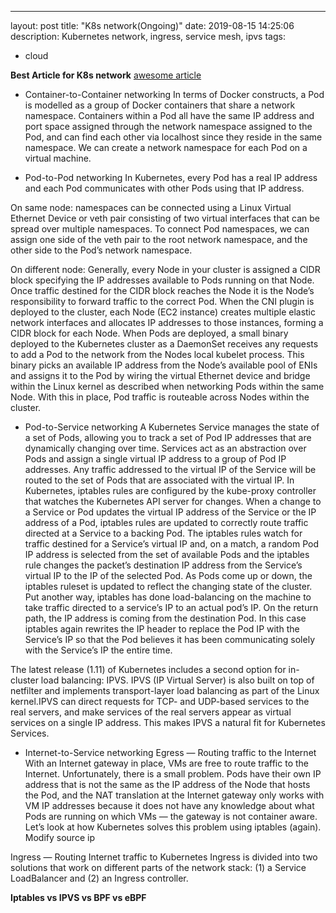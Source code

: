 ---
layout: post
title: "K8s network(Ongoing)"
date: 2019-08-15 14:25:06
description: Kubernetes network, ingress, service mesh, ipvs
tags:
 - cloud

**Best Article for K8s network**
[awesome article](https://sookocheff.com/post/kubernetes/understanding-kubernetes-networking-model/)

- Container-to-Container networking
In terms of Docker constructs, a Pod is modelled as a group of Docker containers that share a network namespace. Containers within a Pod all have the same IP address and port space assigned through the network namespace assigned to the Pod, and can find each other via localhost since they reside in the same namespace. We can create a network namespace for each Pod on a virtual machine.

- Pod-to-Pod networking
In Kubernetes, every Pod has a real IP address and each Pod communicates with other Pods using that IP address. 

On same node:
namespaces can be connected using a Linux Virtual Ethernet Device or veth pair consisting of two virtual interfaces that can be spread over multiple namespaces. To connect Pod namespaces, we can assign one side of the veth pair to the root network namespace, and the other side to the Pod’s network namespace.

On different node:
Generally, every Node in your cluster is assigned a CIDR block specifying the IP addresses available to Pods running on that Node. Once traffic destined for the CIDR block reaches the Node it is the Node’s responsibility to forward traffic to the correct Pod.
When the CNI plugin is deployed to the cluster, each Node (EC2 instance) creates multiple elastic network interfaces and allocates IP addresses to those instances, forming a CIDR block for each Node. When Pods are deployed, a small binary deployed to the Kubernetes cluster as a DaemonSet receives any requests to add a Pod to the network from the Nodes local kubelet process. This binary picks an available IP address from the Node’s available pool of ENIs and assigns it to the Pod by wiring the virtual Ethernet device and bridge within the Linux kernel as described when networking Pods within the same Node. With this in place, Pod traffic is routeable across Nodes within the cluster.

- Pod-to-Service networking
A Kubernetes Service manages the state of a set of Pods, allowing you to track a set of Pod IP addresses that are dynamically changing over time. Services act as an abstraction over Pods and assign a single virtual IP address to a group of Pod IP addresses. Any traffic addressed to the virtual IP of the Service will be routed to the set of Pods that are associated with the virtual IP.
In Kubernetes, iptables rules are configured by the kube-proxy controller that watches the Kubernetes API server for changes. When a change to a Service or Pod updates the virtual IP address of the Service or the IP address of a Pod, iptables rules are updated to correctly route traffic directed at a Service to a backing Pod. The iptables rules watch for traffic destined for a Service’s virtual IP and, on a match, a random Pod IP address is selected from the set of available Pods and the iptables rule changes the packet’s destination IP address from the Service’s virtual IP to the IP of the selected Pod. As Pods come up or down, the iptables ruleset is updated to reflect the changing state of the cluster. Put another way, iptables has done load-balancing on the machine to take traffic directed to a service’s IP to an actual pod’s IP.
On the return path, the IP address is coming from the destination Pod. In this case iptables again rewrites the IP header to replace the Pod IP with the Service’s IP so that the Pod believes it has been communicating solely with the Service’s IP the entire time.

The latest release (1.11) of Kubernetes includes a second option for in-cluster load balancing: IPVS. IPVS (IP Virtual Server) is also built on top of netfilter and implements transport-layer load balancing as part of the Linux kernel.IPVS can direct requests for TCP- and UDP-based services to the real servers, and make services of the real servers appear as virtual services on a single IP address. This makes IPVS a natural fit for Kubernetes Services.


- Internet-to-Service networking
Egress — Routing traffic to the Internet
With an Internet gateway in place, VMs are free to route traffic to the Internet. Unfortunately, there is a small problem. Pods have their own IP address that is not the same as the IP address of the Node that hosts the Pod,
and the NAT translation at the Internet gateway only works with VM IP addresses because it does not have any knowledge about what Pods are running on which VMs — the gateway is not container aware. Let’s look at how Kubernetes solves this problem using iptables (again). Modify source ip

Ingress — Routing Internet traffic to Kubernetes
Ingress is divided into two solutions that work on different parts of the network stack: (1) a Service LoadBalancer and (2) an Ingress controller.


**Iptables vs IPVS vs BPF vs eBPF**

